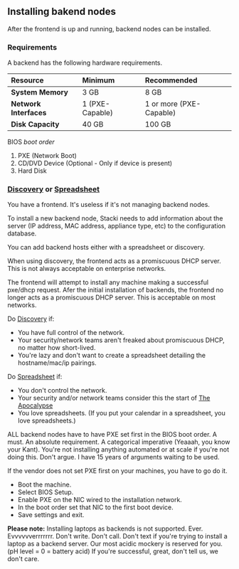 ## Installing bakend nodes

After the frontend is up and running, backend nodes can be installed.

### Requirements

A backend has the following hardware requirements.

| **Resource**           | Minimum         | Recommended             |
|:-----------------------|:----------------|:------------------------|
| **System Memory**      | 3 GB            | 8 GB                    |
| **Network Interfaces** | 1 (PXE-Capable) | 1 or more (PXE-Capable) |
| **Disk Capacity**      | 40 GB           | 100 GB                  |

BIOS _boot order_

1. PXE (Network Boot)
2. CD/DVD Device (Optional - Only if device is present)
3. Hard Disk

### [Discovery](Backend-Install-Discovery) or [Spreadsheet](Backend-Install-Spreadsheet)

You have a frontend. It's useless if it's not managing backend nodes.

To install a new backend node, Stacki needs to add information about
the server (IP address, MAC address, appliance type, etc) to the
configuration database.

You can add backend hosts either with a spreadsheet or discovery.

When using discovery, the frontend acts as a promiscuous DHCP server. This is not always acceptable on enterprise networks.

The frontend will attempt to install any machine making a successful pxe/dhcp request. Afer the initial installation of backends, the frontend no longer acts as a promiscuous DHCP server. This is acceptable on most networks.

Do [Discovery](Backend-Install-Discovery) if:
  * You have full control of the network.
  * Your security/network teams aren't freaked about promiscuous DHCP,  no matter how short-lived.
  * You're lazy and don't want to create a spreadsheet detailing the hostname/mac/ip pairings.

Do [Spreadsheet](Backend-Install-Spreadsheet) if:
  * You don't control the network.
  * Your security and/or network teams consider this the start of [The Apocalypse](https://en.wikipedia.org/wiki/Apocalypse)
  * You love spreadsheets. (If you put your calendar in a spreadsheet, you love spreadsheets.)

ALL backend nodes have to have PXE set first in the BIOS boot order. A must. An absolute requirement. A categorical imperative (Yeaaah, you know your Kant). You're not installing anything automated or at scale if you're not doing this. Don't argue. I have 15 years of arguments waiting to be used.

If the vendor does not set PXE first on your machines, you have to go do it.
  * Boot the machine.
  * Select BIOS Setup.
  * Enable PXE on the NIC wired to the installation network.
  * In the boot order set that NIC to the first boot device.
  * Save settings and exit.

**Please note:** Installing laptops as backends is not supported. Ever. Evvvvvverrrrrrr. Don't write. Don't call. Don't text if you're trying to install a laptop as a backend server. Our most acidic mockery is reserved for you. (pH level = 0 = battery acid) If you're successful, great, don't tell us, we don't care.
